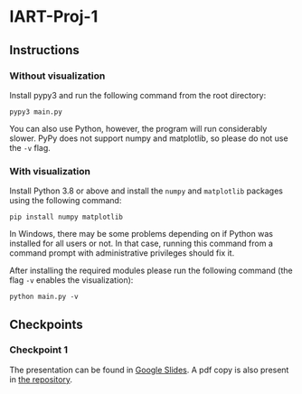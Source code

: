 # IART-Proj-1

## Instructions

### Without visualization

Install pypy3 and run the following command from the root directory:
```
pypy3 main.py 
```
You can also use Python, however, the program will run considerably slower. PyPy does not support numpy and matplotlib, so please do not use the `-v` flag.

### With visualization

Install Python 3.8 or above and install the `numpy` and `matplotlib` packages using the following command:
```
pip install numpy matplotlib
```
In Windows, there may be some problems depending on if Python was installed for all users or not. In that case, running this command from a command prompt with administrative privileges should fix it.

After installing the required modules please run the following command (the flag `-v` enables the visualization):
```
python main.py -v
```

## Checkpoints

### Checkpoint 1
The presentation can be found in [Google Slides](https://docs.google.com/presentation/d/1boKHYrRc8i1GjkOR6qIlVy_0Im2Yd7wn0_Prbc8IgLc/edit?usp=sharing). A pdf copy is also present in [the repository](docs/checkpoint1.pdf).